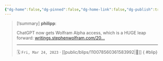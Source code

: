 ```yaml
---
{"dg-home":false,"dg-pinned":false,"dg-home-link":false,"dg-publish":true,"type":"blip","disabled rules":["yaml-title","yaml-title-alias","file-name-heading"],"title":"philipp on mastodon @ 2023-03-24","created-date":"2023-03-24T13:45:32","id":110078560361584000,"updated-date":"2025-05-02T08:50:43","dg-path":"blips/110078560361583992.md","permalink":"/blips/110078560361583992/","dgPassFrontmatter":true}
---
```


> [!summary] **philipp**:
>
> ChatGPT now gets Wolfram Alpha access, which is a HUGE leap forward: [writings.stephenwolfram.com/20…](https://writings.stephenwolfram.com/2023/03/chatgpt-gets-its-wolfram-superpowers/)
> - - -
>
> 🗓️ `Fri, Mar 24, 2023` · [[public/blips/110078560361583992\|🔗]]
{ #blip}

